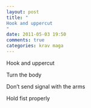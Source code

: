 ```yaml
---
layout: post
title: "
Hook and uppercut
"
date: 2011-05-03 19:50
comments: true
categories: krav maga
---
```


Hook and uppercut


Turn the body


Don’t send signal with the arms


Hold fist properly

